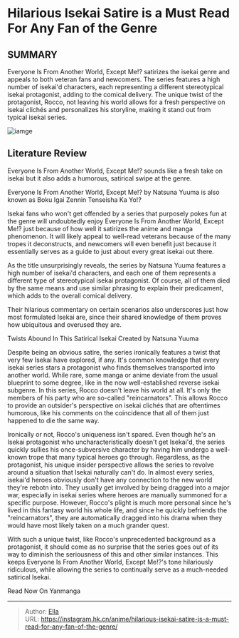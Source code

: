 # Hilarious Isekai Satire is a Must Read For Any Fan of the Genre


## SUMMARY 



  Everyone Is From Another World, Except Me!? satirizes the isekai genre and appeals to both veteran fans and newcomers.   The series features a high number of isekai&#39;d characters, each representing a different stereotypical isekai protagonist, adding to the comical delivery.   The unique twist of the protagonist, Rocco, not leaving his world allows for a fresh perspective on isekai clichés and personalizes his storyline, making it stand out from typical isekai series.  

![iamge](https://static1.srcdn.com/wordpress/wp-content/uploads/2023/12/everyone-is-from-another-world-except-me-_-key-visual.jpg)

## Literature Review

Everyone Is From Another World, Except Me!? sounds like a fresh take on isekai but it also adds a humorous, satirical swipe at the genre.






Everyone Is From Another World, Except Me!? by Natsuna Yuuma is also known as Boku Igai Zennin Tenseisha Ka Yo!?







Isekai fans who won&#39;t get offended by a series that purposely pokes fun at the genre will undoubtedly enjoy Everyone Is From Another World, Except Me!? just because of how well it satirizes the anime and manga phenomenon. It will likely appeal to well-read veterans because of the many tropes it deconstructs, and newcomers will even benefit just because it essentially serves as a guide to just about every great isekai out there.

As the title unsurprisingly reveals, the series by Natsuna Yuuma features a high number of isekai&#39;d characters, and each one of them represents a different type of stereotypical isekai protagonist. Of course, all of them died by the same means and use similar phrasing to explain their predicament, which adds to the overall comical delivery.

          




Their hilarious commentary on certain scenarios also underscores just how most formulated Isekai are, since their shared knowledge of them proves how ubiquitous and overused they are.


 Twists Abound In This Satirical Isekai 
Created by Natsuna Yuuma
          

Despite being an obvious satire, the series ironically features a twist that very few Isekai have explored, if any. It&#39;s common knowledge that every isekai series stars a protagonist who finds themselves transported into another world. While rare, some manga or anime deviate from the usual blueprint to some degree, like in the now well-established reverse isekai subgenre. In this series, Rocco doesn&#39;t leave his world at all. It&#39;s only the members of his party who are so-called &#34;reincarnators&#34;. This allows Rocco to provide an outsider&#39;s perspective on isekai clichés that are oftentimes humorous, like his comments on the coincidence that all of them just happened to die the same way.




Ironically or not, Rocco&#39;s uniqueness isn&#39;t spared. Even though he&#39;s an Isekai protagonist who uncharacteristically doesn&#39;t get Isekai&#39;d, the series quickly sullies his once-subversive character by having him undergo a well-known trope that many typical heroes go through. Regardless, as the protagonist, his unique insider perspective allows the series to revolve around a situation that Isekai naturally can&#39;t do. In almost every series, isekai&#39;d heroes obviously don&#39;t have any connection to the new world they&#39;re rebotn into. They usually get involved by being dragged into a major war, especially in isekai series where heroes are manually summoned for a specific purpose. However, Rocco&#39;s plight is much more personal since he&#39;s lived in this fantasy world his whole life, and since he quickly befriends the &#34;reincarnators&#34;, they are automatically dragged into his drama when they would have most likely taken on a much grander quest.

          




With such a unique twist, like Rocco&#39;s unprecedented background as a protagonist, it should come as no surprise that the series goes out of its way to diminish the seriousness of this and other similar instances. This keeps Everyone Is From Another World, Except Me!?&#39;s tone hilariously ridiculous, while allowing the series to continually serve as a much-needed satirical Isekai.

Read Now On Yanmanga



---

> Author: [Ella](https://instagram.hk.cn/)  
> URL: https://instagram.hk.cn/anime/hilarious-isekai-satire-is-a-must-read-for-any-fan-of-the-genre/  

